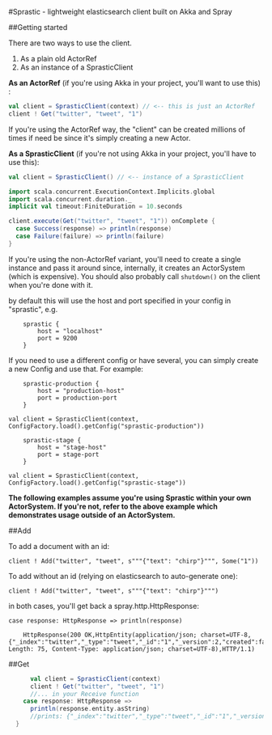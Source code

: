#Sprastic - lightweight elasticsearch client built on Akka and Spray

##Getting started

There are two ways to use the client. 

1. As a plain old ActorRef
2. As an instance of a SprasticClient

**As an ActorRef** (if you're using Akka in your project, you'll want to use this) :

```scala
val client = SprasticClient(context) // <-- this is just an ActorRef 
client ! Get("twitter", "tweet", "1")
```

If you're using the ActorRef way, the "client" can be created millions of times if need be since it's simply creating a new Actor.


**As a SprasticClient** (if you're not using Akka in your project, you'll have to use this):

```scala
val client = SprasticClient() // <-- instance of a SprasticClient

import scala.concurrent.ExecutionContext.Implicits.global
import scala.concurrent.duration._
implicit val timeout:FiniteDuration = 10.seconds

client.execute(Get("twitter", "tweet", "1")) onComplete {
  case Success(response) => println(response)
  case Failure(failure) => println(failure)
}

```

If you're using the non-ActorRef variant, you'll need to create a single instance and pass it around since, internally, it creates an ActorSystem (which is expensive). You should also probably call `shutdown()` on the client when you're done with it.

by default this will use the host and port specified in your config in "sprastic", e.g.

		sprastic {
			host = "localhost"
			port = 9200
		}

If you need to use a different config or have several, you can simply create a new Config and use that. For example:


		sprastic-production {
 			host = "production-host"
 			port = production-port
		}
		
`val client = SprasticClient(context, ConfigFactory.load().getConfig("sprastic-production"))`

		sprastic-stage {
 			host = "stage-host"
 			port = stage-port
		}
		
`val client = SprasticClient(context, ConfigFactory.load().getConfig("sprastic-stage"))`

**The following examples assume you're using Sprastic within your own ActorSystem. If you're not, refer to the above example which demonstrates usage outside of an ActorSystem.**


##Add

To add a document with an id:

`client ! Add("twitter", "tweet", s"""{"text": "chirp"}""", Some("1"))`

To add without an id (relying on elasticsearch to auto-generate one):

`client ! Add("twitter", "tweet", s"""{"text": "chirp"}""")`

in both cases, you'll get back a spray.http.HttpResponse:

`case response: HttpResponse => println(response)`

		HttpResponse(200 OK,HttpEntity(application/json; charset=UTF-8,{"_index":"twitter","_type":"tweet","_id":"1","_version":2,"created":false}),List(Content-Length: 75, Content-Type: application/json; charset=UTF-8),HTTP/1.1)
		
		
##Get

```scala   
      val client = SprasticClient(context)
      client ! Get("twitter", "tweet", "1")
      //... in your Receive function
    case response: HttpResponse =>
      println(response.entity.asString)
      //prints: {"_index":"twitter","_type":"tweet","_id":"1","_version":2,"found":true, "_source" : {"text": "chirp"} }
  }
```